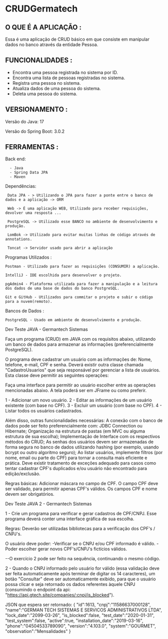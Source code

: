 # CRUDGermatech

## O QUE É A APLICAÇÃO :

Essa é uma aplicação de CRUD básico em que consiste em manipular dados no banco através da entidade Pessoa.

## FUNCIONALIDADES :

- Encontra uma pessoa registrada no sistema por ID.
- Encontra uma lista de pessoas registradas no sistema.
- Registra uma pessoa no sistema.
- Atualiza dados de uma pessoa do sistema.
- Deleta uma pessoa do sistema.

## VERSIONAMENTO :

Versão do Java: 17

Versão do Spring Boot: 3.0.2

## FERRAMENTAS :

Back end:

      - Java
      - Spring Data JPA
      - Maven

Dependências:

     Data JPA - > Utilizando o JPA para fazer a ponte entre o banco de dados e a aplicação -> ORM

     Web -> É uma aplicação WEB, Utilizado para receber requisições, devolver uma resposta ...

     PostgreSQL -> Utilizado esse BANCO no ambiente de desenvolvimento e produção.

     LomBok -> Utilizado para evitar muitas linhas de código através de annotations.

     Toncat -> Servidor usado para abrir a aplicação

Programas Utilizados :

    Postman - Utilizado para fazer as requisições (CONSUMIR) a aplicação.
    
    IntelliJ - IDE escolhida para desenvolver o projeto.
    
    pgAdmin4 - Plataforma utilizada para fazer a manipulação e a leitura dos dados de uma base de dados do banco PostgreSQL.
    
    Git e GitHub - Utilizados para commitar o projeto e subir o código para a nuvem(remoto).

Bancos de Dados :

    PostgreSQL - Usado em ambiente de desenvolvimento e produção.

Dev Teste JAVA - Germantech Sistemas

Faça um programa (CRUD) em JAVA com os requisitos abaixo, utilizando um banco de dados para armazenar as informações (preferencialmente PostgreSQL).


O programa deve cadastrar um usuário com as informações de: Nome, telefone, e-mail, CPF e senha.
Deverá existir outra classe chamada "CadastroUsuarios" que seja responsável por gerenciar a lista de usuários. Esta classe deve permitir as seguintes operações:

Faça uma interface para permitir ao usuário escolher entre as operações mencionadas abaixo. A tela poderá ser em JFrame ou como preferir.

1 - Adicionar um novo usuário.
2 - Editar as informações de um usuário existente (com base no CPF).
3 - Excluir um usuário (com base no CPF).
4 - Listar todos os usuários cadastrados.

Além disso, outras funcionalidades necessárias:
A conexão com o banco de dados pode ser feito preferencialmente com: JDBC Connection ou Hibernate;
Organização na estrutura de pastas (em MVC ou alguma estrutura de sua escolha);
Implementação de Interface com os respectivos métodos do CRUD;
As senhas dos usuários devem ser armazenadas de forma segura no banco de dados utilizando hashing (por exemplo, usando bcrypt ou outro algoritmo seguro);
Ao listar usuários, implemente filtros (por nome, email ou parte do CPF) para tornar a consulta mais eficiente e prática.
Deve existir tratamento de exceções adequado para casos como tentar cadastrar CPF's duplicados e/ou usuário não encontrado para edição/exclusão.

Regras básicas:
Adicionar máscara no campo de CPF.
O campo CPF deve ser validado, para permitir apenas CPF's válidos.
Os campos CPF e nome devem ser obrigatórios.






Dev Teste JAVA 2 - Germantech Sistemas

1 - Crie um programa para verificar e gerar cadastros de CPF/CNPJ. Esse programa deverá conter uma interface gráfica de sua escolha.

Regras: Deverão ser utilizadas bibliotecas para a verificação dos CPF's / CNPJ's.


O usuário deve poder:
-Verificar se o CNPJ e/ou CPF informado é válido.
-Poder escolher gerar novos CPF's/CNPJ's fictícios válidos.


--O exercício 2 pode ser feito na sequência, continuando o mesmo código.

2 - Quando o CNPJ informado pelo usuário for válido (essa validação deve ser feita automaticamente após terminar de digitar os 14 caracteres), um botão "Consultar" deve ser automaticamente exibido, para que o usuário possa clicar e seja retornado os dados referentes àquele CNPJ (consumindo o endpoint da api: "https://api.gtech.site/companies/:cnpj/is_blocked").

JSON que espera ser retornado:
    {
        "id":1613,
        "cnpj":"11586637000128",
        "name":"GERMAN TECH SISTEMAS E SERVICOS ADMINISTRATIVOS LTDA",
        "lock_date":"2099-03-26",
        "is_blocked":false,
        "test_date":"2020-01-31",
        "test_system":false,
        "active":true,
        "installation_date":"2019-03-16",
        "phone":"04504533789090",
        "version":"4.103.0",
        "system":"GOURMET",
        "observation":"Mensalidades"
    }
